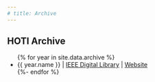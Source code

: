```yaml
---
# title: Archive
---
```

## HOTI Archive

<ul>
{% for year in site.data.archive %}
<li>{{ year.name }} | <a href="{{ year.ieee_url }}">IEEE Digital Library</a> | <a href="{{ year.website_url }}">Website</a></li>
{%- endfor %}
</ul>